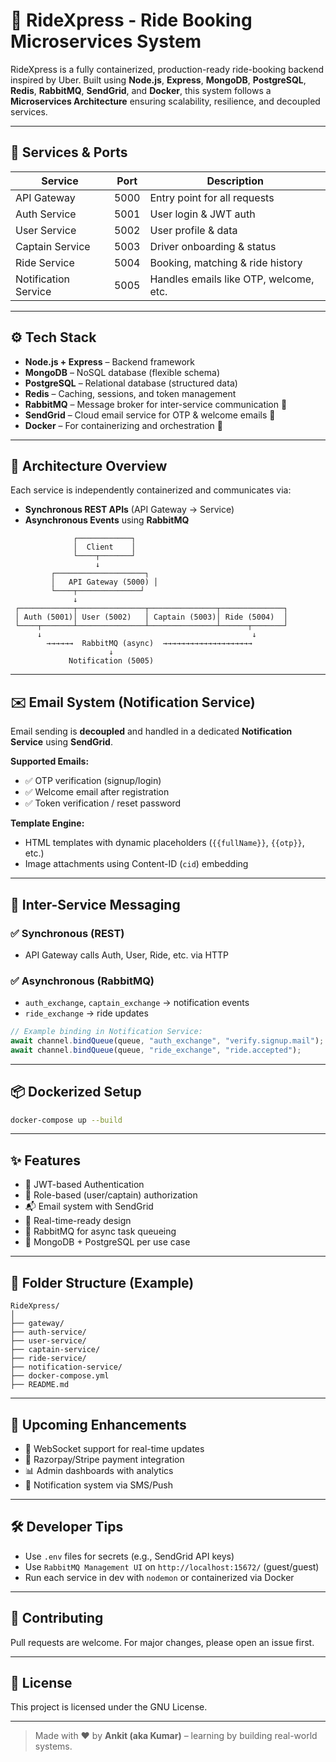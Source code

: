 
# 🚗 RideXpress - Ride Booking Microservices System

RideXpress is a fully containerized, production-ready ride-booking backend inspired by Uber. Built using **Node.js**, **Express**, **MongoDB**, **PostgreSQL**, **Redis**, **RabbitMQ**, **SendGrid**, and **Docker**, this system follows a **Microservices Architecture** ensuring scalability, resilience, and decoupled services.

---

## 🧩 Services & Ports

| Service             | Port  | Description                              |
|---------------------|-------|------------------------------------------|
| API Gateway         | 5000  | Entry point for all requests             |
| Auth Service        | 5001  | User login & JWT auth                    |
| User Service        | 5002  | User profile & data                      |
| Captain Service     | 5003  | Driver onboarding & status               |
| Ride Service        | 5004  | Booking, matching & ride history         |
| Notification Service| 5005  | Handles emails like OTP, welcome, etc.   |

---

## ⚙️ Tech Stack

- **Node.js + Express** – Backend framework
- **MongoDB** – NoSQL database (flexible schema)
- **PostgreSQL** – Relational database (structured data)
- **Redis** – Caching, sessions, and token management
- **RabbitMQ** – Message broker for inter-service communication 🐇
- **SendGrid** – Cloud email service for OTP & welcome emails 📧
- **Docker** – For containerizing and orchestration 🐳

---

## 🧠 Architecture Overview

Each service is independently containerized and communicates via:
- **Synchronous REST APIs** (API Gateway → Service)
- **Asynchronous Events** using **RabbitMQ**

```
              ┌────────────┐
              │  Client    │
              └────┬───────┘
                   ↓
         ┌────────────────────┐
         │   API Gateway (5000) │
         └────┬──────────────┘
              ↓
 ┌────────────┬───────────────┬───────────────┬──────────────┐
 │ Auth (5001)│ User (5002)   │ Captain (5003)│ Ride (5004)  │
 └────┬───────┴───────────────┴───────────────┴──────┬───────┘
      ↓                                               ↓
        →→→→→→  RabbitMQ (async)  →→→→→→→→→→→→→→→→→→→→
                      ↓
             Notification (5005)
```

---

## ✉️ Email System (Notification Service)

Email sending is **decoupled** and handled in a dedicated **Notification Service** using **SendGrid**.

**Supported Emails:**
- ✅ OTP verification (signup/login)
- ✅ Welcome email after registration
- ✅ Token verification / reset password

**Template Engine:**
- HTML templates with dynamic placeholders (`{{fullName}}`, `{{otp}}`, etc.)
- Image attachments using Content-ID (`cid`) embedding

---

## 🔁 Inter-Service Messaging

### ✅ **Synchronous (REST)**
- API Gateway calls Auth, User, Ride, etc. via HTTP

### ✅ **Asynchronous (RabbitMQ)**
- `auth_exchange`, `captain_exchange` → notification events
- `ride_exchange` → ride updates

```js
// Example binding in Notification Service:
await channel.bindQueue(queue, "auth_exchange", "verify.signup.mail");
await channel.bindQueue(queue, "ride_exchange", "ride.accepted");
```

---

## 📦 Dockerized Setup

```bash
docker-compose up --build
```

---

## ✨ Features

- 🔐 JWT-based Authentication
- 👥 Role-based (user/captain) authorization
- 📬 Email system with SendGrid
- 📡 Real-time-ready design
- 🧵 RabbitMQ for async task queueing
- 🧠 MongoDB + PostgreSQL per use case

---

## 📂 Folder Structure (Example)

```
RideXpress/
│
├── gateway/
├── auth-service/
├── user-service/
├── captain-service/
├── ride-service/
├── notification-service/
├── docker-compose.yml
├── README.md
```

---

## 🧪 Upcoming Enhancements

- 🔄 WebSocket support for real-time updates
- 💸 Razorpay/Stripe payment integration
- 📊 Admin dashboards with analytics
- 📱 Notification system via SMS/Push

---

## 🛠️ Developer Tips

- Use `.env` files for secrets (e.g., SendGrid API keys)
- Use `RabbitMQ Management UI` on `http://localhost:15672/` (guest/guest)
- Run each service in dev with `nodemon` or containerized via Docker

---

## 🤝 Contributing

Pull requests are welcome. For major changes, please open an issue first.

---

## 📜 License

This project is licensed under the GNU License.

---

> Made with ❤️ by **Ankit (aka Kumar)** – learning by building real-world systems.
